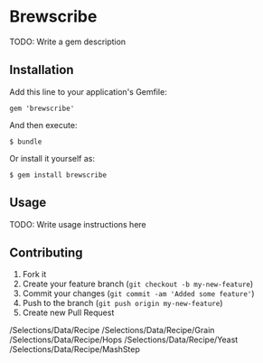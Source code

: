 # Brewscribe

TODO: Write a gem description

## Installation

Add this line to your application's Gemfile:

    gem 'brewscribe'

And then execute:

    $ bundle

Or install it yourself as:

    $ gem install brewscribe

## Usage

TODO: Write usage instructions here

## Contributing

1. Fork it
2. Create your feature branch (`git checkout -b my-new-feature`)
3. Commit your changes (`git commit -am 'Added some feature'`)
4. Push to the branch (`git push origin my-new-feature`)
5. Create new Pull Request

/Selections/Data/Recipe
/Selections/Data/Recipe/Grain
/Selections/Data/Recipe/Hops
/Selections/Data/Recipe/Yeast
/Selections/Data/Recipe/MashStep

